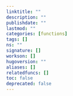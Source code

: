 ```yaml
---
linktitle: ""
description: ""
publishdate: ""
lastmod: ""
categories: [functions]
tags: []
ns: ""
signature: []
workson: []
hugoversion: ""
aliases: []
relatedfuncs: []
toc: false
deprecated: false
---
```

